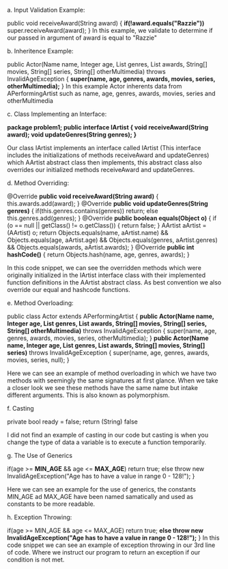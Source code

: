 a. Input Validation Example:

   public void receiveAward(String award) {
   ****if(!award.equals("Razzie"))****
   super.receiveAward(award);
   }
In this example, we validate to determine if our passed in argument of award is equal
to "Razzie"

b. Inheritence Example:

public Actor(Name name, Integer age, List<String> genres, List<String> awards,
   String[] movies, String[] series, String[] otherMultimedia) throws InvalidAgeException {
   ****super(name, age, genres, awards, movies, series, otherMultimedia);****
   }
In this example Actor inherents data from APerformingArtist such as name, age, genres, awards, movies, series 
and otherMultimedia

c. Class Implementing an Interface:

**package problem1;
public interface IArtist {
void receiveAward(String award);
void updateGenres(String genres);
}**

Our class IArtist implements an interface called IArtist (This interface includes the initializations of methods 
receiveAward and updateGenres) which AArtist abstract class then implements, this abstract class also overrides our
initialized methods receiveAward and updateGenres.

d. Method Overriding:

@Override
**public void receiveAward(String award)** {
this.awards.add(award);
}
@Override
**public void updateGenres(String genres)** {
if(this.genres.contains(genres))
return;
else this.genres.add(genres);
}
@Override
**public boolean equals(Object o)** {
if (o == null || getClass() != o.getClass()) {
return false;
}
AArtist aArtist = (AArtist) o;
return Objects.equals(name, aArtist.name) && Objects.equals(age, aArtist.age)
&& Objects.equals(genres, aArtist.genres) && Objects.equals(awards,
aArtist.awards);
}
@Override
**public int hashCode()** {
return Objects.hash(name, age, genres, awards);
}


In this code snippet, we can see the overridden methods which were originally initialized in
the IArtist interface class with their implemented function definitions in the AArtist abstract class.
As best convention we also override our equal and hashcode functions.

e. Method Overloading:

public class Actor extends APerformingArtist {
**public Actor(Name name, Integer age, List<String> genres, List<String> awards,
String[] movies, String[] series, String[] otherMultimedia)** throws InvalidAgeException {
super(name, age, genres, awards, movies, series, otherMultimedia);
}
**public Actor(Name name, Integer age, List<String> genres, List<String> awards,
String[] movies, String[] series)** throws InvalidAgeException {
super(name, age, genres, awards, movies, series, null);
}

Here we can see an example of method overloading in which we have two methods with seemingly the
same signatures at first glance. When we take a closer look we see these methods have the same name but intake
different arguments. This is also known as polymorphism.

f. Casting

private bool ready = false;
return (String) false 

I did not find an example of casting in our code but casting is when you change the type 
of data a variable is to execute a function temporarily.

g. The Use of Generics

if(age >= **MIN_AGE** && age <= **MAX_AGE**)
return true;
else throw new InvalidAgeException("Age has to have a value in range 0 - 128!");
}

Here we can see an example for the use of generics, the constants MIN_AGE ad MAX_AGE have been named samatically
and used as constants to be more readable.

h. Exception Throwing:

if(age >= MIN_AGE && age <= MAX_AGE)
return true;
**else throw new InvalidAgeException("Age has to have a value in range 0 - 128!");**
}
In this code snippet we can see an example of exception throwing in our 3rd line of code.
Where we instruct our program to return an exception if our condition is not met.

